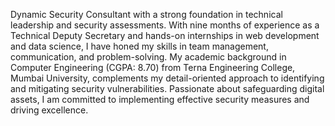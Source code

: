 Dynamic Security Consultant with a strong foundation in technical leadership and security assessments. With nine months of experience as a Technical Deputy Secretary and hands-on internships in web development and data science, I have honed my skills in team management, communication, and problem-solving. My academic background in Computer Engineering (CGPA: 8.70) from Terna Engineering College, Mumbai University, complements my detail-oriented approach to identifying and mitigating security vulnerabilities. Passionate about safeguarding digital assets, I am committed to implementing effective security measures and driving excellence.
<!---
Ganesh-98/Ganesh-98 is a ✨ special ✨ repository because its `README.md` (this file) appears on your GitHub profile.
You can click the Preview link to take a look at your changes.
--->
